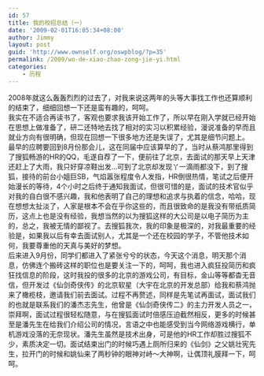 ```yaml
---
id: 57
title: 我的校招总结（一）
date: '2009-02-01T16:05:34+08:00'
author: Jimmy
layout: post
guid: 'http://www.ownself.org/oswpblog/?p=35'
permalink: /2009/wo-de-xiao-zhao-zong-jie-yi.html
categories:
    - 历程
---
```


 2008年就这么轰轰烈烈的过去了，对我来说这两年的头等大事找工作也还算顺利的结束了，细细回想一下还是蛮有趣的，呵呵。   
 我实在不适合再读书了，客观也要求我该开始工作了，所以早在刚入学就已经开始在思想上做准备了，研二还特地去找了相对的实习以积累经验，漫说准备的早而且就业方向有很明确，但现在回想一下很多地方还是失误了，尤其是细节问题上。   
 最早的应聘要回到8月份那会儿，这在同届中应该算早的了，当时从蔡鸿那里得到了搜狐畅游的HR的QQ，毛遂自荐了一下，便前往了北京，去面试的那天早上天津还赶上了大雨，我只好穿凉鞋出发…可到了北京却发现丫一滴雨都没下，到了搜狐，接待的前台小姐巨SB，气焰嚣张程度令人发指，HR倒很热情，笔试之后便开始漫长的等待，4个小时之后终于通知我面试，但很可惜的是，面试的技术官似乎对我的自白很不感兴趣，我和他表明了自己的理想和追求与执着的信念，哈哈，现在想想太扯淡了，人家是根本不会在乎你这些的，而且很致命的是我没有带纸质简历，这点上也是没有经验，我想当然的以为搜狐这样的大公司是以电子简历为主的，总之，我被无情的鄙视了。去搜狐我次，我的印象是极深的，对我最重要的经验是，如果我以后有幸去面试别人，尤其是一个还在校园的学子，不管他技术如何，我要尊重他的天真与美好的梦想。   
 后来进入9月份，同学们都进入了紧张兮兮的状态，今天这个消息，明天那个消息，仿佛连个搬砖这样的职位也是要关注一下的，呵呵，我也进入疯狂投简历和疯狂找信息的阶段，这时我投的很多的北京的游戏公司，有目标，金山等等都杳无音信，但开发过《仙剑奇侠传》的北京软星（大宇在北京的开发总部）给我和蔡鸿抛来了橄榄枝，邀请我们前去面试。过程不再赘述，同样是先笔试再面试，面试我们的也就是联系我们的潘杰志先生，他曾是《仙剑奇侠传二》的主力开发人员之一，崇拜啊，面试过程很轻松随意，与在搜狐面试时倍感压迫截然相反，更多的时候甚至是潘先生在给我们介绍公司的情况，言语之中也能感受到当今网络游戏横行，单机游戏没落的无奈现状。潘先生虽然是技术出身，可是他的HR工作却胜过搜狐不少，素质决定一切。面试结束出门的时候巧遇上厕所归来的《仙剑》之父姚壮宪先生，拉开门的时候和姚仙来了两秒钟的眼神对峙～大神啊，让偶顶礼膜拜一下，呵呵。